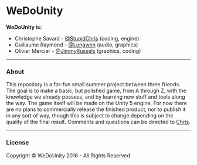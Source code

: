 # WeDoUnity

**WeDoUnity is:**
- Christophe Savard - [@StupidChris](https://github.com/StupidChris) (coding, engine)
- Guillaume Raymond - [@Lungwen](https://github.com/Lungwen) (audio, graphics)
- Olivier Mercier - [@JimmyRussels](https://github.com/JimmyRussels) (graphics, coding)

---
### About

This repository is a for-fun small summer project between three friends. The goal is to make a basic, but polished game,
from A through Z, with the knowledge we already possess, and by learning new stuff and tools along the way. The game itself
will be made on the Unity 5 engine. For now there are no plans to commercially release the finished product, nor to
publish it in any sort of way, though this is subject to change depending on the quality of the final result. Comments and questions
can be directed to [Chris](mailto:christophe_savard@hotmail.ca).

---

### License

Copyright © WeDoUnity 2016 - All Rights Reserved
